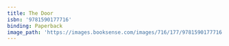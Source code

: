 ```yaml
---
title: The Door
isbn: '9781590177716'
binding: Paperback
image_path: 'https://images.booksense.com/images/716/177/9781590177716.jpg'
---
```


